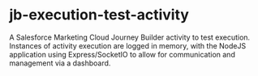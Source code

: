 # jb-execution-test-activity

A Salesforce Marketing Cloud Journey Builder activity to test execution.  Instances of activity execution are logged in memory, with the NodeJS application using Express/SocketIO to allow for communication and management via a dashboard.
